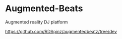 # Augmented-Beats
Augmented reality DJ platform

https://github.com/RDSpinz/augmentedbeatz/tree/dev
